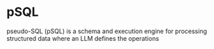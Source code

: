 # pSQL

pseudo-SQL (pSQL) is a schema and execution engine for processing structured data where an LLM defines the operations
